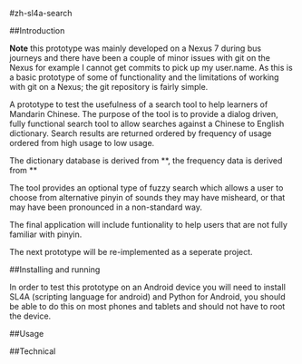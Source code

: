 #zh-sl4a-search

##Introduction

**Note** this prototype was mainly developed on a Nexus 7 during bus journeys and there have been a couple of minor issues with git on the Nexus for example I cannot get commits to pick up my user.name. As this is a basic prototype of some of functionality and the limitations of working with git on a Nexus; the git repository is fairly simple.

A prototype to test the usefulness of a search tool to help learners of Mandarin Chinese. The purpose of the tool is to provide a dialog driven, fully functional search tool to allow searches against a Chinese to English dictionary. Search results are returned ordered by frequency of usage ordered from high usage to low usage.

The dictionary database is derived from **, the frequency data is derived from **

The tool provides an optional type of fuzzy search which allows a user to choose from alternative pinyin of sounds they may have misheard, or that may have been pronounced in a non-standard way.

The final application will include funtionality to help users that are not fully familiar with pinyin.
 
The next prototype will be re-implemented as a seperate project.

##Installing and running

In order to test this prototype on an Android device you will need to install SL4A (scripting language for android) and Python for Android, you should be able to do this on most phones and tablets and should not have to root the device.

##Usage

##Technical
